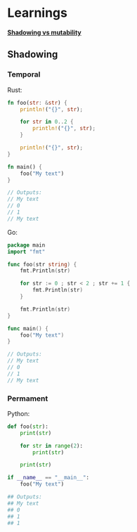 # Learnings

[**Shadowing vs mutability**](https://stackoverflow.com/questions/53235334/in-rust-whats-the-difference-between-shadowing-and-mutability)

## Shadowing
### Temporal
Rust:
```rust
fn foo(str: &str) {
    println!("{}", str);

    for str in 0..2 {
        println!("{}", str);
    }

    println!("{}", str);
}

fn main() {
    foo("My text")
}

// Outputs:
// My text
// 0
// 1
// My text
```
Go:
```go
package main
import "fmt"

func foo(str string) {
    fmt.Println(str)

    for str := 0 ; str < 2 ; str += 1 {
        fmt.Println(str)
    }

    fmt.Println(str)
}

func main() {
    foo("My text")
}

// Outputs:
// My text
// 0
// 1
// My text
```
### Permament
Python:
```python
def foo(str):
    print(str)

    for str in range(2):
        print(str)

    print(str)

if __name__ == "__main__":
    foo("My text")

## Outputs:
## My text
## 0
## 1
## 1
```

